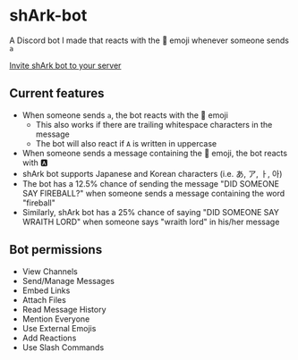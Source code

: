 # shArk-bot
A Discord bot I made that reacts with the 🦈 emoji whenever someone sends `a`

[Invite shArk bot to your server](https://discord.com/api/oauth2/authorize?client_id=827910490914684929&permissions=2148002880&scope=bot)

## Current features
- When someone sends `a`, the bot reacts with the 🦈 emoji
  - This also works if there are trailing whitespace characters in the message
  - The bot will also react if `A` is written in uppercase
- When someone sends a message containing the 🦈 emoji, the bot reacts with 🅰
- shArk bot supports Japanese and Korean characters (i.e. あ, ア, ㅏ, 아)
- The bot has a 12.5% chance of sending the message "DID SOMEONE SAY FIREBALL?" when someone sends a message containing the word "fireball"
- Similarly, shArk bot has a 25% chance of saying "DID SOMEONE SAY WRAITH LORD" when someone says "wraith lord" in his/her message

## Bot permissions
- View Channels
- Send/Manage Messages
- Embed Links
- Attach Files
- Read Message History
- Mention Everyone
- Use External Emojis
- Add Reactions
- Use Slash Commands
